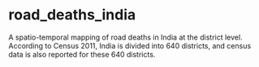 # road_deaths_india
A spatio-temporal mapping of road deaths in India at the district level.  
According to Census 2011, India is divided into 640 districts, and census data is also reported for these 640 districts.
